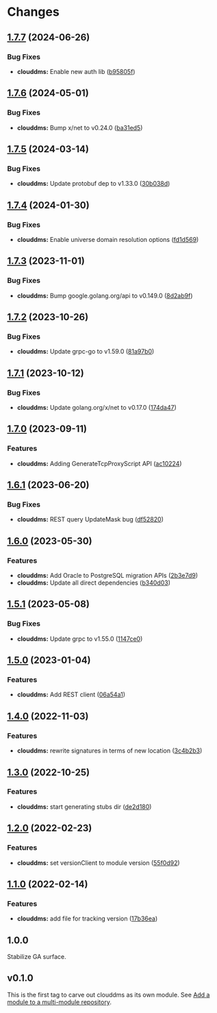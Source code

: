 # Changes

## [1.7.7](https://github.com/googleapis/google-cloud-go/compare/clouddms/v1.7.6...clouddms/v1.7.7) (2024-06-26)


### Bug Fixes

* **clouddms:** Enable new auth lib ([b95805f](https://github.com/googleapis/google-cloud-go/commit/b95805f4c87d3e8d10ea23bd7a2d68d7a4157568))

## [1.7.6](https://github.com/googleapis/google-cloud-go/compare/clouddms/v1.7.5...clouddms/v1.7.6) (2024-05-01)


### Bug Fixes

* **clouddms:** Bump x/net to v0.24.0 ([ba31ed5](https://github.com/googleapis/google-cloud-go/commit/ba31ed5fda2c9664f2e1cf972469295e63deb5b4))

## [1.7.5](https://github.com/googleapis/google-cloud-go/compare/clouddms/v1.7.4...clouddms/v1.7.5) (2024-03-14)


### Bug Fixes

* **clouddms:** Update protobuf dep to v1.33.0 ([30b038d](https://github.com/googleapis/google-cloud-go/commit/30b038d8cac0b8cd5dd4761c87f3f298760dd33a))

## [1.7.4](https://github.com/googleapis/google-cloud-go/compare/clouddms/v1.7.3...clouddms/v1.7.4) (2024-01-30)


### Bug Fixes

* **clouddms:** Enable universe domain resolution options ([fd1d569](https://github.com/googleapis/google-cloud-go/commit/fd1d56930fa8a747be35a224611f4797b8aeb698))

## [1.7.3](https://github.com/googleapis/google-cloud-go/compare/clouddms/v1.7.2...clouddms/v1.7.3) (2023-11-01)


### Bug Fixes

* **clouddms:** Bump google.golang.org/api to v0.149.0 ([8d2ab9f](https://github.com/googleapis/google-cloud-go/commit/8d2ab9f320a86c1c0fab90513fc05861561d0880))

## [1.7.2](https://github.com/googleapis/google-cloud-go/compare/clouddms/v1.7.1...clouddms/v1.7.2) (2023-10-26)


### Bug Fixes

* **clouddms:** Update grpc-go to v1.59.0 ([81a97b0](https://github.com/googleapis/google-cloud-go/commit/81a97b06cb28b25432e4ece595c55a9857e960b7))

## [1.7.1](https://github.com/googleapis/google-cloud-go/compare/clouddms/v1.7.0...clouddms/v1.7.1) (2023-10-12)


### Bug Fixes

* **clouddms:** Update golang.org/x/net to v0.17.0 ([174da47](https://github.com/googleapis/google-cloud-go/commit/174da47254fefb12921bbfc65b7829a453af6f5d))

## [1.7.0](https://github.com/googleapis/google-cloud-go/compare/clouddms/v1.6.1...clouddms/v1.7.0) (2023-09-11)


### Features

* **clouddms:** Adding GenerateTcpProxyScript API ([ac10224](https://github.com/googleapis/google-cloud-go/commit/ac102249403e6c1604bff7c537343645c950ae13))

## [1.6.1](https://github.com/googleapis/google-cloud-go/compare/clouddms/v1.6.0...clouddms/v1.6.1) (2023-06-20)


### Bug Fixes

* **clouddms:** REST query UpdateMask bug ([df52820](https://github.com/googleapis/google-cloud-go/commit/df52820b0e7721954809a8aa8700b93c5662dc9b))

## [1.6.0](https://github.com/googleapis/google-cloud-go/compare/clouddms/v1.5.1...clouddms/v1.6.0) (2023-05-30)


### Features

* **clouddms:** Add Oracle to PostgreSQL migration APIs ([2b3e7d9](https://github.com/googleapis/google-cloud-go/commit/2b3e7d9af7d2f500e736e3db77487127cb44ca23))
* **clouddms:** Update all direct dependencies ([b340d03](https://github.com/googleapis/google-cloud-go/commit/b340d030f2b52a4ce48846ce63984b28583abde6))

## [1.5.1](https://github.com/googleapis/google-cloud-go/compare/clouddms/v1.5.0...clouddms/v1.5.1) (2023-05-08)


### Bug Fixes

* **clouddms:** Update grpc to v1.55.0 ([1147ce0](https://github.com/googleapis/google-cloud-go/commit/1147ce02a990276ca4f8ab7a1ab65c14da4450ef))

## [1.5.0](https://github.com/googleapis/google-cloud-go/compare/clouddms/v1.4.0...clouddms/v1.5.0) (2023-01-04)


### Features

* **clouddms:** Add REST client ([06a54a1](https://github.com/googleapis/google-cloud-go/commit/06a54a16a5866cce966547c51e203b9e09a25bc0))

## [1.4.0](https://github.com/googleapis/google-cloud-go/compare/clouddms/v1.3.0...clouddms/v1.4.0) (2022-11-03)


### Features

* **clouddms:** rewrite signatures in terms of new location ([3c4b2b3](https://github.com/googleapis/google-cloud-go/commit/3c4b2b34565795537aac1661e6af2442437e34ad))

## [1.3.0](https://github.com/googleapis/google-cloud-go/compare/clouddms/v1.2.0...clouddms/v1.3.0) (2022-10-25)


### Features

* **clouddms:** start generating stubs dir ([de2d180](https://github.com/googleapis/google-cloud-go/commit/de2d18066dc613b72f6f8db93ca60146dabcfdcc))

## [1.2.0](https://github.com/googleapis/google-cloud-go/compare/clouddms/v1.1.0...clouddms/v1.2.0) (2022-02-23)


### Features

* **clouddms:** set versionClient to module version ([55f0d92](https://github.com/googleapis/google-cloud-go/commit/55f0d92bf112f14b024b4ab0076c9875a17423c9))

## [1.1.0](https://github.com/googleapis/google-cloud-go/compare/clouddms/v1.0.0...clouddms/v1.1.0) (2022-02-14)


### Features

* **clouddms:** add file for tracking version ([17b36ea](https://github.com/googleapis/google-cloud-go/commit/17b36ead42a96b1a01105122074e65164357519e))

## 1.0.0

Stabilize GA surface.

## v0.1.0

This is the first tag to carve out clouddms as its own module. See
[Add a module to a multi-module repository](https://github.com/golang/go/wiki/Modules#is-it-possible-to-add-a-module-to-a-multi-module-repository).

